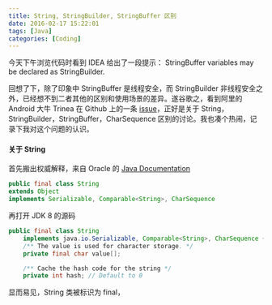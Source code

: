 ```yaml
---
title: String, StringBuilder, StringBuffer 区别
date: 2016-02-17 15:22:01
tags: [Java]
categories: [Coding]
---
```

今天下午浏览代码时看到 IDEA 给出了一段提示：
StringBuffer variables may be declared as StringBuilder.

回想了下，除了印象中 StringBuffer 是线程安全，而 StringBuilder 非线程安全之外，已经想不到二者其他的区别和使用场景的差异。遂谷歌之，看到阿里的 Android 大牛 Trinea 在 Github 上的一条 [issue](https://github.com/android-cn/android-discuss/issues/5)，正好是关于 String，StringBuilder，StringBuffer，CharSequence 区别的讨论。我也凑个热闹，记录下我对这个问题的认识。

<!-- more -->

#### 关于 String

首先搬出权威解释，来自 Oracle 的 [Java Documentation](https://docs.oracle.com/javase/8/docs/api/java/lang/String.html)

```java
public final class String
extends Object
implements Serializable, Comparable<String>, CharSequence
```

再打开 JDK 8 的源码

```java
public final class String
    implements java.io.Serializable, Comparable<String>, CharSequence {
    /** The value is used for character storage. */
    private final char value[];

    /** Cache the hash code for the string */
    private int hash; // Default to 0
```

显而易见，String 类被标识为 final，
